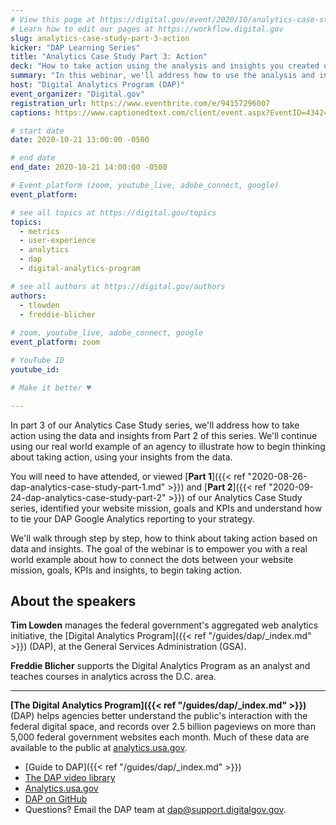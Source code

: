 ```yaml
---
# View this page at https://digital.gov/event/2020/10/analytics-case-study-part-3-action
# Learn how to edit our pages at https://workflow.digital.gov
slug: analytics-case-study-part-3-action
kicker: "DAP Learning Series"
title: "Analytics Case Study Part 3: Action"
deck: "How to take action using the analysis and insights you created using DAP and Google Analytics."
summary: "In this webinar, we'll address how to use the analysis and insights you created using DAP Google Analytics, to take action."
host: "Digital Analytics Program (DAP)"
event_organizer: "Digital.gov"
registration_url: https://www.eventbrite.com/e/94157296007
captions: https://www.captionedtext.com/client/event.aspx?EventID=4342452&CustomerID=321

# start date
date: 2020-10-21 13:00:00 -0500

# end date
end_date: 2020-10-21 14:00:00 -0500

# Event platform (zoom, youtube_live, adobe_connect, google)
event_platform:

# see all topics at https://digital.gov/topics
topics:
  - metrics
  - user-experience
  - analytics
  - dap
  - digital-analytics-program

# see all authors at https://digital.gov/authors
authors:
  - tlowden
  - freddie-blicher
  
# zoom, youtube_live, adobe_connect, google
event_platform: zoom

# YouTube ID
youtube_id:

# Make it better ♥

---
```


In part 3 of our Analytics Case Study series, we'll address how to take action using the data and insights from Part 2 of this series. We'll continue using our real world example of an agency to illustrate how to begin thinking about taking action, using your insights from the data.

You will need to have attended, or viewed [**Part 1**]({{< ref "2020-08-26-dap-analytics-case-study-part-1.md" >}}) and [**Part 2**]({{< ref "2020-09-24-dap-analytics-case-study-part-2" >}}) of our Analytics Case Study series, identified your website mission, goals and KPIs and understand how to tie your DAP Google Analytics reporting to your strategy.

We'll walk through step by step, how to think about taking action based on data and insights. The goal of the webinar is to empower you with a real world example about how to connect the dots between your website mission, goals, KPIs and insights, to begin taking action.

## About the speakers

**Tim Lowden** manages the federal government's aggregated web analytics initiative, the [Digital Analytics Program]({{< ref "/guides/dap/_index.md" >}}) (DAP), at the General Services Administration (GSA).

**Freddie Blicher** supports the Digital Analytics Program as an analyst and teaches courses in analytics across the D.C. area.

---

**[The Digital Analytics Program]({{< ref "/guides/dap/_index.md" >}})** (DAP) helps agencies better understand the public's interaction with the federal digital space, and records over 2.5 billion pageviews on more than 5,000 federal government websites each month. Much of these data are available to the public at [analytics.usa.gov](https://analytics.usa.gov).

- [Guide to DAP]({{< ref "/guides/dap/_index.md" >}})
- [The DAP video library](https://www.youtube.com/playlist?list=PLd9b-GuOJ3nFwlyvLFUtmDpYFKezhot8P)
- [Analytics.usa.gov](https://analytics.usa.gov/)
- [DAP on GitHub](https://github.com/digital-analytics-program/gov-wide-code)
- Questions? Email the DAP team at  [dap@support.digitalgov.gov](mailto:dap@support.digitalgov.gov).
